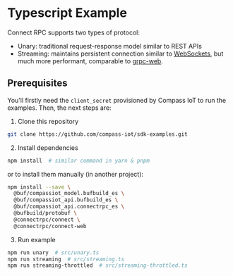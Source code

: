 # Typescript Example

Connect RPC supports two types of protocol:
- Unary: traditional request-response model similar to REST APIs
- Streaming: maintains persistent connection similar to [WebSockets](https://developer.mozilla.org/en-US/docs/Web/API/WebSockets_API), but much more performant, comparable to [grpc-web](https://grpc.io/docs/platforms/web/basics/).

## Prerequisites

You'll firstly need the `client_secret` provisioned by Compass IoT to run the examples. Then, the next steps are:
1. Clone this repository
```sh
git clone https://github.com/compass-iot/sdk-examples.git
```
2. Install dependencies
```sh
npm install  # similar command in yarn & pnpm
```
or to install them manually (in another project):
```sh
npm install --save \
  @buf/compassiot_model.bufbuild_es \
  @buf/compassiot_api.bufbuild_es \
  @buf/compassiot_api.connectrpc_es \
  @bufbuild/protobuf \
  @connectrpc/connect \
  @connectrpc/connect-web
```

3. Run example
```sh
npm run unary  # src/unary.ts
npm run streaming  # src/streaming.ts
npm run streaming-throttled  # src/streaming-throttled.ts
```
